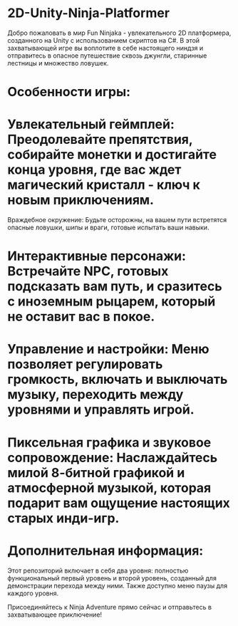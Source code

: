 # 2D-Unity-Ninja-Platformer
Добро пожаловать в мир Fun Ninjaka - увлекательного 2D платформера, созданного на Unity с использованием скриптов на C#. В этой захватывающей игре вы воплотите в себе настоящего ниндзя и отправитесь в опасное путешествие сквозь джунгли, старинные лестницы и множество ловушек.

# Особенности игры:
# Увлекательный геймплей: Преодолевайте препятствия, собирайте монетки и достигайте конца уровня, где вас ждет магический кристалл - ключ к новым приключениям.
Враждебное окружение: Будьте осторожны, на вашем пути встретятся опасные ловушки, шипы и враги, готовые испытать ваши навыки.
# Интерактивные персонажи: Встречайте NPC, готовых подсказать вам путь, и сразитесь с иноземным рыцарем, который не оставит вас в покое.
# Управление и настройки: Меню позволяет регулировать громкость, включать и выключать музыку, переходить между уровнями и управлять игрой.
# Пиксельная графика и звуковое сопровождение: Наслаждайтесь милой 8-битной графикой и атмосферной музыкой, которая подарит вам ощущение настоящих старых инди-игр.

# Дополнительная информация:
Этот репозиторий включает в себя два уровня: полностью функциональный первый уровень и второй уровень, созданный для демонстрации перехода между ними. Также доступно меню паузы для каждого уровня.

Присоединяйтесь к Ninja Adventure прямо сейчас и отправьтесь в захватывающее приключение!
